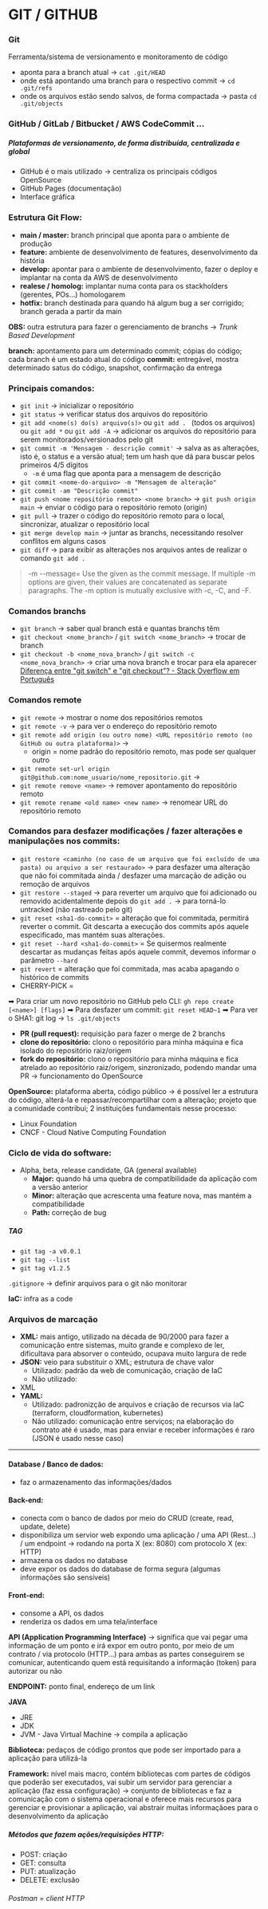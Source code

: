 # GIT / GITHUB

### Git
  Ferramenta/sistema de versionamento e monitoramento de código
  * aponta para a branch atual → `cat .git/HEAD`
  * onde está apontando uma branch para o respectivo commit → `cd .git/refs`
  * onde os arquivos estão sendo salvos, de forma compactada → pasta `cd .git/objects`

### GitHub / GitLab / Bitbucket / AWS CodeCommit ...
##### Plataformas de versionamento, de forma distribuída, centralizada e global
* GitHub é o mais utilizado → centraliza os principais códigos OpenSource
* GitHub Pages (documentação)
* Interface gráfica

### Estrutura Git Flow: 
* __main / master:__ branch principal que aponta para o ambiente de produção
* __feature:__ ambiente de desenvolvimento de features, desenvolvimento da história
* __develop:__ apontar para o ambiente de desenvolvimento, fazer o deploy e implantar na conta da AWS de desenvolvimento
* __realese / homolog:__ implantar numa conta para os stackholders (gerentes, POs...) homologarem
* __hotfix:__ branch destinada para quando há algum bug a ser corrigido; branch gerada a partir da main

__OBS:__ outra estrutura para fazer o gerenciamento de branchs → _Trunk Based Development_

__branch:__ apontamento para um determinado commit; cópias do código; cada branch é um estado atual do código
__commit:__ entregável, mostra determinado satus do código, snapshot, confirmação da entrega

### Principais comandos:
* `git init` → inicializar o repositório
* `git status` → verificar status dos arquivos do repositório
* `git add <nome(s) do(s) arquivo(s)>` ou `git add . ` (todos os arquivos) ou `git add *` ou `git add -A` → adicionar os arquivos do repositório para serem monitorados/versionados pelo git 
* `git commit -m 'Mensagem - descrição commit'` → salva as as alterações, isto é, o status e a versão atual; tem um hash que dá para buscar pelos primeiros 4/5 dígitos
  * `-m` é uma flag que aponta para a mensagem de descrição
* `git commit <nome-do-arquivo> -m "Mensagem de alteração"`
* `git commit -am "Descrição commit"`
* `git push <nome repositório remoto> <nome branch>` → `git push origin main` → enviar o código para o repositório remoto (origin)
* `git pull` → trazer o código do repositório remoto para o local, sincronizar, atualizar o repositório local
* `git merge develop main` → juntar as branchs, necessitando resolver conflitos em alguns casos
* `git diff` → para exibir as alterações nos arquivos antes de realizar o comando `git add .`

> -m <msg>
> --message=<msg>
> Use the given <msg> as the commit message. If multiple -m options are given, their values are concatenated as separate paragraphs.
> The -m option is mutually exclusive with -c, -C, and -F.

### Comandos branchs
* `git branch` → saber qual branch está e quantas branchs têm
* `git checkout <nome_branch>` / `git switch <nome_branch>` → trocar de branch
* `git checkout -b <nome_nova_branch>` / `git switch -c <nome_nova_branch>` → criar uma nova branch e trocar para ela aparecer 
[Diferença entre "git switch" e "git checkout"? - Stack Overflow em Português](https://pt.stackoverflow.com/questions/533866/qual-a-diferença-entre-git-switch-e-git-checkout)

### Comandos remote
* `git remote` → mostrar o nome dos repositórios remotos
* `git remote -v` → para ver o endereço do repositório remoto
* `git remote add origin (ou outro nome) <URL repositório remoto (no GitHub ou outra plataforma)>` →
  * origin = nome padrão do repositório remoto, mas pode ser qualquer outro
* `git remote set-url origin git@github.com:nome_usuario/nome_repositorio.git` →
* `git remote remove <name>` → remover apontamento do repositório remoto
* `git remote rename <old name> <new name>` → renomear URL do repositório remoto

### Comandos para desfazer modificações / fazer alterações e manipulações nos commits:
* `git restore <caminho (no caso de um arquivo que foi excluído de uma pasta) ou arquivo a ser restaurado>` → para desfazer uma alteração que não foi commitada ainda / desfazer uma marcação de adição ou remoção de arquivos
* `git restore --staged` → para reverter um arquivo que foi adicionado ou removido acidentalmente depois do `git add .` → para torná-lo untracked (não rastreado pelo git)
* `git reset <sha1-do-commit>` = alteração que foi commitada, permitirá reverter o commit. Git descarta a execução dos commits após aquele especificado, mas mantém suas alterações.
* `git reset --hard <sha1-do-commit>` = Se quisermos realmente descartar as mudanças feitas após aquele commit, devemos informar o parâmetro `--hard`
* `git revert` = alteração que foi commitada, mas acaba apagando o histórico de commits
* CHERRY-PICK = 

➡ Para criar um novo repositório no GitHub pelo CLI: `gh repo create [<name>] [flags]`
➡ Para desfazer um commit: `git reset HEAD~1`
➡ Para ver o SHA1: git log → `ls .git/objects`

* __PR (pull request):__ requisição para fazer o merge de 2 branchs
* __clone do repositório:__ clono o repositório para minha máquina e fica isolado do repositório raiz/origem
* __fork do repositório:__ clono o repositório para minha máquina e fica atrelado ao repositório raiz/origem, sinzronizado, podendo mandar uma PR → funcionamento do OpenSource

__OpenSource:__ plataforma aberta, código público → é possível ler a estrutura do código, alterá-la e repassar/recompartilhar com a alteração; projeto que a comunidade contribui; 2 instituições fundamentais nesse processo:
* Linux Foundation
* CNCF - Cloud Native Computing Foundation 

### Ciclo de vida do software:
* Alpha, beta, release candidate, GA (general available)
  * __Major:__ quando há uma quebra de compatibilidade da aplicação com a versão anterior
  * __Minor:__ alteração que acrescenta uma feature nova, mas mantém a compatibilidade
  * __Path:__ correção de bug
##### TAG
* `git tag -a v0.0.1`
* `git tag --list`
* `git tag v1.2.5`

`.gitignore` → definir arquivos para o git não monitorar 

__IaC:__ infra as a code

### Arquivos de marcação
* __XML:__ mais antigo, utilizado na década de 90/2000 para fazer a comunicação entre sistemas, muito grande e complexo de ler, dificultava para absorver o conteúdo, ocupava muito largura de rede
* __JSON:__ veio para substituir o XML; estrutura de chave valor
  * Utilizado: padrão da web de comunicação, criação de IaC
  * Não utilizado:
* XML
* __YAML:__
  * Utilizado: padronizção de arquivos e criação de recursos via IaC (terraform, cloudformation, kubernetes)
  * Não utilizado: comunicação entre serviços; na elaboração do contrato até é usado, mas para enviar e receber informações é raro (JSON é usado nesse caso)

***

#### Database / Banco de dados:
* faz o armazenamento das informações/dados

#### Back-end:
* conecta com o banco de dados por meio do CRUD (create, read, update, delete)
* disponibiliza um servior web expondo uma aplicação / uma API (Rest...) / um endpoint → rodando na porta X (ex: 8080) com protocolo X (ex: HTTP)
* armazena os dados no database
* deve expor os dados do database de forma segura (algumas informações são sensíveis)

#### Front-end:
* consome a API, os dados 
* renderiza os dados em uma tela/interface

__API (Application Programming Interface)__
→ significa que vai pegar uma informação de um ponto e irá expor em outro ponto, por meio de um contrato / via protocolo (HTTP...) para ambas as partes conseguirem se comunicar, autenticando quem está requisitando a informação (token) para autorizar ou não

__ENDPOINT:__ ponto final, endereço de um link

__JAVA__
* JRE
* JDK
* JVM - Java Virtual Machine → compila a aplicação

__Biblioteca:__ pedaços de código prontos que pode ser importado para a aplicação para utilizá-la 

__Framework:__ nível mais macro, contém bibliotecas com partes de códigos que poderão ser executados, vai subir um servidor para gerenciar a aplicação (faz essa configuração) → conjunto de bibliotecas e faz a comunicação com o sistema operacional e oferece mais recursos para gerenciar e provisionar a aplicação, vai abstrair muitas informaçãoes para o desenvolvimento da aplicação

##### Métodos que fazem ações/requisições HTTP: 
  * POST: criação
  * GET: consulta
  * PUT: atualização
  * DELETE: exclusão
###### Postman = client HTTP
